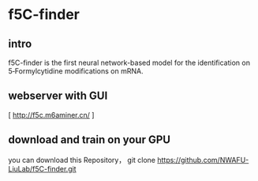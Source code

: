 # f5C-finder
## intro
f5C-finder is the first neural network-based model for the identification on 5‑Formylcytidine modifications on mRNA.

## webserver with GUI
[ http://f5c.m6aminer.cn/ ]

## download and train on your GPU
you can download this Repository，
git clone https://github.com/NWAFU-LiuLab/f5C-finder.git
 
